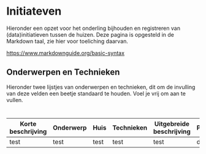 # Initiateven
Hieronder een opzet voor het onderling bijhouden en registreren van (data)initiatieven tussen de huizen. Deze pagina is opgesteld in de Markdown taal, zie hier voor toeliching daarvan. 

https://www.markdownguide.org/basic-syntax 

## Onderwerpen en Technieken
Hieronder twee lijstjes van onderwerpen en technieken, dit om de invulling van deze velden een beetje standaard te houden. Voel je vrij om aan te vullen.


#

Korte beschrijving | Onderwerp | Huis | Technieken | Uitgebreide beschrijving | Periode
---|---|---|---|---|---
test|test|test|test|test|dsa
